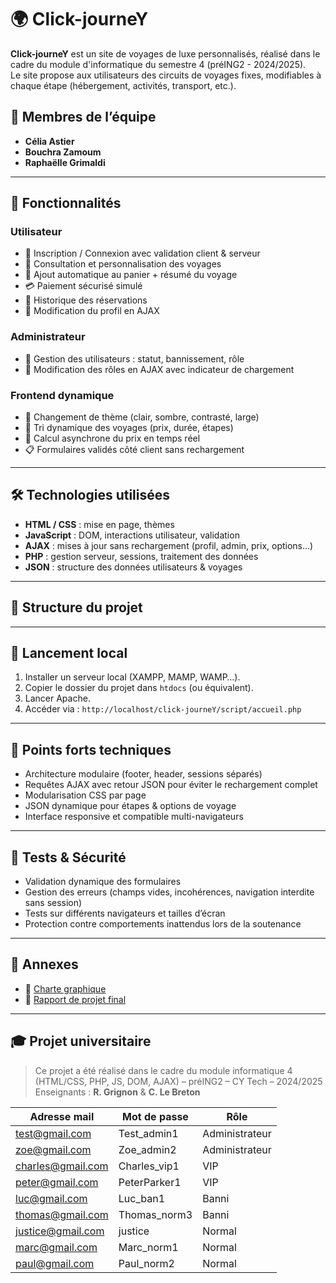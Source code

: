 
# 🌍 Click-journeY

**Click-journeY** est un site de voyages de luxe personnalisés, réalisé dans le cadre du module d'informatique du semestre 4 (préING2 - 2024/2025).  
Le site propose aux utilisateurs des circuits de voyages fixes, modifiables à chaque étape (hébergement, activités, transport, etc.).

## 👥 Membres de l’équipe

- **Célia Astier**
- **Bouchra Zamoum**
- **Raphaëlle Grimaldi**

---

## 🧾 Fonctionnalités

### Utilisateur
- 🔐 Inscription / Connexion avec validation client & serveur
- 🧳 Consultation et personnalisation des voyages
- 🛒 Ajout automatique au panier + résumé du voyage
- 💳 Paiement sécurisé simulé
- 🧾 Historique des réservations
- 👤 Modification du profil en AJAX

### Administrateur
- 👥 Gestion des utilisateurs : statut, bannissement, rôle
- 🔄 Modification des rôles en AJAX avec indicateur de chargement

### Frontend dynamique
- 🎨 Changement de thème (clair, sombre, contrasté, large)
- 🧠 Tri dynamique des voyages (prix, durée, étapes)
- 🧮 Calcul asynchrone du prix en temps réel
- 📋 Formulaires validés côté client sans rechargement

---

## 🛠️ Technologies utilisées

- **HTML / CSS** : mise en page, thèmes
- **JavaScript** : DOM, interactions utilisateur, validation
- **AJAX** : mises à jour sans rechargement (profil, admin, prix, options…)
- **PHP** : gestion serveur, sessions, traitement des données
- **JSON** : structure des données utilisateurs & voyages

---

## 📁 Structure du projet


---

## 🚀 Lancement local

1. Installer un serveur local (XAMPP, MAMP, WAMP…).
2. Copier le dossier du projet dans `htdocs` (ou équivalent).
3. Lancer Apache.
4. Accéder via : `http://localhost/click-journeY/script/accueil.php`

---

## 🐞 Points forts techniques

- Architecture modulaire (footer, header, sessions séparés)
- Requêtes AJAX avec retour JSON pour éviter le rechargement complet
- Modularisation CSS par page
- JSON dynamique pour étapes & options de voyage
- Interface responsive et compatible multi-navigateurs

---

## 🧪 Tests & Sécurité

- Validation dynamique des formulaires
- Gestion des erreurs (champs vides, incohérences, navigation interdite sans session)
- Tests sur différents navigateurs et tailles d’écran
- Protection contre comportements inattendus lors de la soutenance

---

## 📎 Annexes

- 📄 [Charte graphique](./rapport%20+%20charte/Charte%20graphique%20v1.4.pdf)
- 📄 [Rapport de projet final](./rapport%20+%20charte/Rapport%20de%20projet%20final.pdf)

---

## 🎓 Projet universitaire

> Ce projet a été réalisé dans le cadre du module informatique 4 (HTML/CSS, PHP, JS, DOM, AJAX) – préING2 – CY Tech – 2024/2025  
> Enseignants : **R. Grignon** & **C. Le Breton**


| **Adresse mail**  | **Mot de passe** | **Rôle**       |
|-------------------|------------------|----------------|
| test@gmail.com    | Test_admin1      | Administrateur |
| zoe@gmail.com     | Zoe_admin2       | Administrateur |
| charles@gmail.com | Charles_vip1     | VIP            |
| peter@gmail.com   | PeterParker1     | VIP            |
| luc@gmail.com     | Luc_ban1         | Banni          |
| thomas@gmail.com  | Thomas_norm3     | Banni          |
| justice@gmail.com | justice          | Normal         |
| marc@gmail.com    | Marc_norm1       | Normal         |
| paul@gmail.com    | Paul_norm2       | Normal         |
